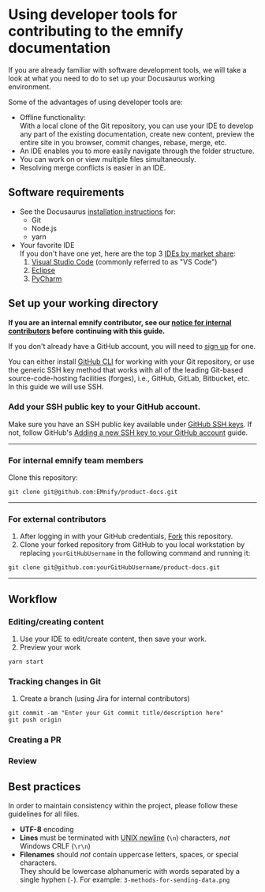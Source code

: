 # Using developer tools for contributing to the emnify documentation

If you are already familiar with software development tools, we will take a look at what you need to do to set up your Docusaurus working environment.

Some of the advantages of using developer tools are:

- Offline functionality:  
With a local clone of the Git repository, you can use your IDE to develop any part of the existing documentation, create new content, preview the entire site in you browser, commit changes, rebase, merge, etc.
- An IDE enables you to more easily navigate through the folder structure.
- You can work on or view multiple files simultaneously.
- Resolving merge conflicts is easier in an IDE.

## Software requirements

- See the Docusaurus [installation instructions](CONTRIBUTING.md#installation) for:
  - Git
  - Node.js
  - yarn
- Your favorite IDE  
If you don't have one yet, here are the top 3 [IDEs by market share](https://pypl.github.io/IDE.html):  
  1. [Visual Studio Code](https://code.visualstudio.com/) (commonly referred to as "VS Code")
  1. [Eclipse](https://www.eclipse.org/downloads/)
  1. [PyCharm](https://www.jetbrains.com/pycharm/)

## Set up your working directory

**If you are an internal emnify contributor, see our [notice for internal contributors](CONTRIBUTING.md#notice-for-internal-contributors) before continuing with this guide.**

If you don't already have a GitHub account, you will need to [sign up](https://github.com/signup) for one.

You can either install [GitHub CLI](https://cli.github.com/) for working with your Git repository, or use the generic SSH key method that works with all of the leading Git-based source-code-hosting facilities (forges), i.e., GitHub, GitLab, Bitbucket, etc.
In this guide we will use SSH.

### Add your SSH public key to your GitHub account.

Make sure you have an SSH public key available under [GitHub SSH keys](https://github.com/settings/keys).
If not, follow GitHub's [Adding a new SSH key to your GitHub account](https://docs.github.com/en/authentication/connecting-to-github-with-ssh/adding-a-new-ssh-key-to-your-github-account?tool=webui&platform=windows) guide.

---

### For internal emnify team members


Clone this repository:

```
git clone git@github.com:EMnify/product-docs.git
```

---

### For external contributors

1. After logging in with your GitHub credentials, [Fork](https://docs.github.com/github/getting-started-with-github/fork-a-repo) this repository.
1. Clone your forked repository from GitHub to you local workstation by replacing `yourGitHubUsername` in the following command and running it:

```
git clone git@github.com:yourGitHubUsername/product-docs.git
```

---


## Workflow

### Editing/creating content

1. Use your IDE to edit/create content, then save your work.
1. Preview your work

```
yarn start
```

### Tracking changes in Git

1. Create a branch (using Jira for internal contributors) 

```
git commit -am "Enter your Git commit title/description here"
git push origin
```

### Creating a PR

### Review

## Best practices

In order to maintain consistency within the project, please follow these guidelines for all files.

- **UTF-8** encoding
- **Lines** must be terminated with [UNIX newline](https://en.wikipedia.org/wiki/Newline#Representation) (`\n`) characters, *not* Windows CRLF (`\r\n`)
- **Filenames** should *not* contain uppercase letters, spaces, or special characters.  
They should be lowercase alphanumeric with words separated by a single hyphen (`-`). For example: `3-methods-for-sending-data.png`

